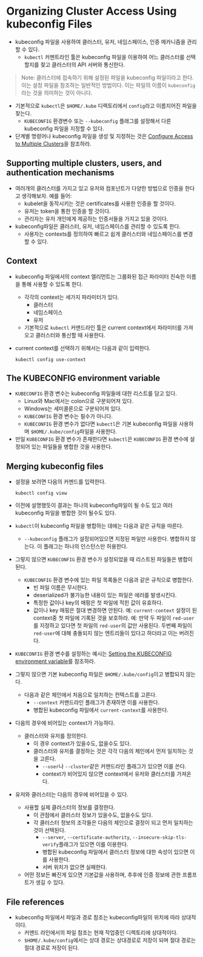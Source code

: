 # Organizing Cluster Access Using kubeconfig Files

* kubeconfig 파일을 사용하여 클러스터, 유저, 네임스페이스, 인증 메카니즘을 관리할 수 있다.
  * `kubectl` 커멘트라인 툴은 kubeconfig 파일을 이용하여 어느 클러스터를 선택할지를 찾고 클러스터의 API 서버와 통신한다.

> Note: 클러스터에 접속하기 위해 설정된 파일을 kubeconfig 파일이라고 한다. 이는 설정 파일을 참조하는 일반적인 방법이다. 이는 파일의 이름이 `kubeconfig`라는 것을 의미하는 것이 아니다.

* 기본적으로 `kubectl`은 `$HOME/.kube` 디렉토리에서 `config`라고 이름지어진 파일을 찾는다.
  * `KUBECONFIG` 환경변수 또는 `--kubeconfig` 플래그를 설정해서 다른 kubeconfig 파일을 지정할 수 있다.
* 단계별 명령어나 kubeconfig 파일을 생성 및 지정하는 것은 [Configure Access to Multiple Clusters](https://kubernetes.io/docs/tasks/access-application-cluster/configure-access-multiple-clusters)을 참조하라.

## Supporting multiple clusters, users, and authentication mechanisms

* 여러개의 클러스터를 가지고 있고 유저와 컴포넌트가 다양한 방법으로 인증을 한다고 생각해보자. 예를 들어:
  * kubelet을 동작시키는 것은 certificates를 사용한 인증을 할 것이다.
  * 유저는 token을 통한 인증을 할 것이다.
  * 관리자는 유저 개인에게 제공하는 인증서들을 가지고 있을 것이다.
* kubeconfig파일은 클러스터, 유저, 네임스페이스를 관리할 수 있도록 한다.
  * 사용자는 contexts를 정의하여 빠르고 쉽게 클러스터와 네임스페이스를 변경할 수 있다.

## Context

* kubeconfig 파일에서의 context 엘리먼트는 그룹화된 접근 파라미터 친숙한 이름을 통해 사용할 수 있도록 한다.

  * 각각의 context는 세가지 파라미터가 있다.
    * 클러스터
    * 네임스페이스
    * 유저
  * 기본적으로 `kubectl` 커맨드라인 툴은 current context에서 파라미터를 가져오고 클러스터와 통신할 때 사용한다.

* current context를 선택하기 위해서는 다음과 같이 입력한다.

  ```shell
  kubectl config use-context
  ```

## The KUBECONFIG environment variable

* `KUBECONFIG` 환경 변수는 kubeconfig 파일들에 대한 리스트를 담고 있다.
  * Linux와 Mac에서는 colon으로 구분되어져 있다.
  * Windows는 세미콜론으로 구분되어져 있다.
  * `KUBECONFIG` 환경 변수는 필수가 아니다.
  * `KUBECONFIG` 환경 변수가 없다면 `kubectl`은 기본 kubeconfig 파일을 사용하며 `$HOME/.kube/config`파일을 사용한다.
* 만일 `KUBECONFIG` 환경 변수가 존재한다면 `kubectl`은 `KUBECONFIG` 환경 변수에 설정되어 있는 파일들을 병합한 것을 사용한다.

## Merging kubeconfig files

* 설정을 보려면 다음의 커멘드를 입력한다.

  ```shell
  kubectl config view
  ```

* 이전에 설명했듯이 결과는 하나의 kubeconfig파일이 될 수도 있고 여러 kubeconfig 파일을 병합한 것이 될수도 있다.

* `kubectl`이 kubeconfig 파일을 병합하는 데에는 다음과 같은 규칙을 따른다.

  * `--kubeconfig` 플래그가 설정되어있으면 지정된 파일만 사용한다. 병합하지 않는다. 이 플래그는 하나의 인스턴스만 허용한다.

* 그렇지 않으면 `KUBECONFIG` 환경 변수가 설정되었을 때 리스트된 파일들은 병합이 된다.

  * `KUBECONFIG` 환경 변수에 있는 파일 목록들은 다음과 같은 규칙으로 병합한다.
    * 빈 파일 이름은 무시한다.
    * deserialized가 불가능한 내용이 있는 파일은 에러를 발생시킨다.
    * 특정한 값이나 key의 매핑은 첫 파일에 적힌 값이 유효하다.
    * 값이나 key 매핑은 절대 변경하면 안된다. 예: `current-context` 설정이 된 context중 첫 파일에 기록된 것을 보호하라. 예: 만약 두 파일이 `red-user`를 지정하고 있다면 첫 파일의 `red-user`의 값만 사용된다. 두번째 파일이 `red-user`에 대해 충돌되지 않는 엔트리들이 있다고 하더라고 이는 버려진다.

* `KUBECONFIG` 환경 변수를 설정하는 예시는 [Setting the KUBECONFIG environment variable](https://kubernetes.io/docs/tasks/access-application-cluster/configure-access-multiple-clusters/#set-the-kubeconfig-environment-variable)를 참조하라.

* 그렇지 않으면 기본 kubeconfig 파일은 `$HOME/.kube/config`이고 병합되지 않는다.

  * 다음과 같은 체인에서 처음으로 일치하는 컨텍스트를 고른다.
    * `--context` 커맨드라인 플래그가 존재하면 이를 사용한다.
    * 병합된 kubeconfig 파일에서 `current-context`를 사용한다.

* 다음의 경우에 비어있는 context가 가능하다.

  * 클러스터와 유저를 정의한다.
    * 이 경우 context가 있을수도, 없을수도 있다. 
    * 클러스터와 유저를 결정하는 것은 각각 다음의 체인에서 먼저 일치하는 것을 고른다.
      * `--user`나 `--cluster`같은 커맨드라인 플래그가 있으면 이를 쓴다.
      * context가 비어있지 않으면 context에서 유저와 클러스터를 가져온다.

* 유저와 클러스터는 다음의 경우에 비어있을 수 있다.

  * 사용할 실제 클러스터의 정보를 결정한다.
    * 이 관점에서 클러스터 정보가 있을수도, 없을수도 있다.
    * 각 클러스터 정보의 조각들은 다음의 체인으로 결정이 되고 먼저 일치하는 것이 선택된다.
      * `--server`, `--certificate-authority`, `--insecure-skip-tls-verify`플래그가 있으면 이를 이용한다.
      * 병합된 kubeconfig 파일에서 클러스터 정보에 대한 속성이 있으면 이를 사용한다.
      * 서버 위치가 없으면 실패한다.
  * 어떤 정보든 빠진게 있으면 기본값을 사용하며, 추후에 인증 정보에 관한 프롬프트가 생길 수 있다.

## File references

* kubeconfig 파일에서 파일과 경로 참조는 kubeconfig파일의 위치에 따라 상대적이다.
  * 커맨드 라인에서의 파일 참조는 현재 작업중인 디렉토리에 상대적이다.
  * `$HOME/.kube/config`에서는 상대 경로는 상대경로로 저장이 되며 절대 경로는 절대 경로로 저장이 된다.